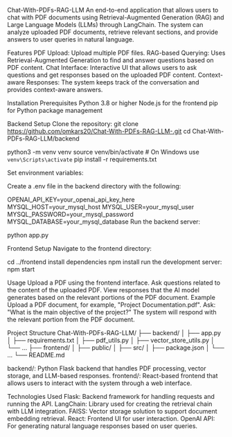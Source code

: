 Chat-With-PDFs-RAG-LLM
An end-to-end application that allows users to chat with PDF documents using Retrieval-Augmented Generation (RAG) and Large Language Models (LLMs) through LangChain. The system can analyze uploaded PDF documents, retrieve relevant sections, and provide answers to user queries in natural language.

Features
PDF Upload: Upload multiple PDF files.
RAG-based Querying: Uses Retrieval-Augmented Generation to find and answer questions based on PDF content.
Chat Interface: Interactive UI that allows users to ask questions and get responses based on the uploaded PDF content.
Context-aware Responses: The system keeps track of the conversation and provides context-aware answers.

Installation
Prerequisites
Python 3.8 or higher
Node.js for the frontend
pip for Python package management

Backend Setup
Clone the repository:  git clone https://github.com/omkars20/Chat-With-PDFs-RAG-LLM-.git
cd Chat-With-PDFs-RAG-LLM/backend


python3 -m venv venv
source venv/bin/activate  # On Windows use `venv\Scripts\activate`
pip install -r requirements.txt

Set environment variables:

Create a .env file in the backend directory with the following:


OPENAI_API_KEY=your_openai_api_key_here
MYSQL_HOST=your_mysql_host
MYSQL_USER=your_mysql_user
MYSQL_PASSWORD=your_mysql_password
MYSQL_DATABASE=your_mysql_database
Run the backend server:

python app.py

Frontend Setup
Navigate to the frontend directory:

cd ../frontend
install dependencies
npm install
run the development server: npm start


Usage
Upload a PDF using the frontend interface.
Ask questions related to the content of the uploaded PDF.
View responses that the AI model generates based on the relevant portions of the PDF document.
Example
Upload a PDF document, for example, "Project Documentation.pdf".
Ask: "What is the main objective of the project?"
The system will respond with the relevant portion from the PDF document.


Project Structure
Chat-With-PDFs-RAG-LLM/
├── backend/
│   ├── app.py
│   ├── requirements.txt
│   ├── pdf_utils.py
│   ├── vector_store_utils.py
│   └── ...
├── frontend/
│   ├── public/
│   ├── src/
│   ├── package.json
│   └── ...
└── README.md

backend/: Python Flask backend that handles PDF processing, vector storage, and LLM-based responses.
frontend/: React-based frontend that allows users to interact with the system through a web interface.


Technologies Used
Flask: Backend framework for handling requests and running the API.
LangChain: Library used for creating the retrieval chain with LLM integration.
FAISS: Vector storage solution to support document embedding retrieval.
React: Frontend UI for user interaction.
OpenAI API: For generating natural language responses based on user queries.







